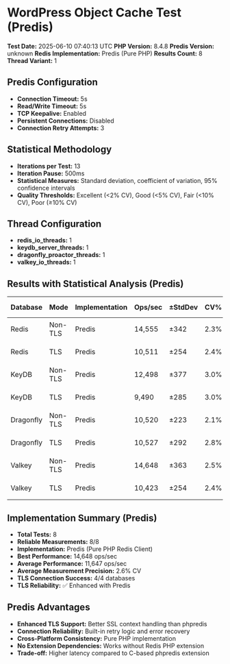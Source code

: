 # WordPress Object Cache Test (Predis)

**Test Date:** 2025-06-10 07:40:13 UTC
**PHP Version:** 8.4.8
**Predis Version:** unknown
**Redis Implementation:** Predis (Pure PHP)
**Results Count:** 8
**Thread Variant:** 1

## Predis Configuration

- **Connection Timeout:** 5s
- **Read/Write Timeout:** 5s
- **TCP Keepalive:** Enabled
- **Persistent Connections:** Disabled
- **Connection Retry Attempts:** 3

## Statistical Methodology

- **Iterations per Test:** 13
- **Iteration Pause:** 500ms
- **Statistical Measures:** Standard deviation, coefficient of variation, 95% confidence intervals
- **Quality Thresholds:** Excellent (<2% CV), Good (<5% CV), Fair (<10% CV), Poor (≥10% CV)

## Thread Configuration

- **redis_io_threads:** 1
- **keydb_server_threads:** 1
- **dragonfly_proactor_threads:** 1
- **valkey_io_threads:** 1

## Results with Statistical Analysis (Predis)

| Database | Mode | Implementation | Ops/sec | ±StdDev | CV% | Quality | Latency(ms) | ±StdDev | P95 Lat | P99 Lat | 95% CI | Iterations |
| --- | --- | --- | --- | --- | --- | --- | --- | --- | --- | --- | --- | --- | 
| Redis | Non-TLS | Predis | 14,555 | ±342 | 2.3% | 🟡 good | 0.068 | ±0.002 | 0.110 | 0.128 | 14,365-14,744 | 13 |
| Redis | TLS | Predis | 10,511 | ±254 | 2.4% | 🟡 good | 0.095 | ±0.002 | 0.144 | 0.171 | 10,370-10,651 | 13 |
| KeyDB | Non-TLS | Predis | 12,498 | ±377 | 3.0% | 🟡 good | 0.080 | ±0.003 | 0.123 | 0.144 | 12,289-12,707 | 13 |
| KeyDB | TLS | Predis | 9,490 | ±285 | 3.0% | 🟡 good | 0.105 | ±0.003 | 0.154 | 0.185 | 9,332-9,648 | 13 |
| Dragonfly | Non-TLS | Predis | 10,520 | ±223 | 2.1% | 🟡 good | 0.095 | ±0.002 | 0.140 | 0.166 | 10,396-10,644 | 13 |
| Dragonfly | TLS | Predis | 10,527 | ±292 | 2.8% | 🟡 good | 0.095 | ±0.003 | 0.141 | 0.168 | 10,365-10,689 | 13 |
| Valkey | Non-TLS | Predis | 14,648 | ±363 | 2.5% | 🟡 good | 0.068 | ±0.002 | 0.109 | 0.127 | 14,447-14,850 | 13 |
| Valkey | TLS | Predis | 10,423 | ±254 | 2.4% | 🟡 good | 0.095 | ±0.002 | 0.145 | 0.172 | 10,282-10,564 | 13 |

## Implementation Summary (Predis)

- **Total Tests:** 8
- **Reliable Measurements:** 8/8
- **Implementation:** Predis (Pure PHP Redis Client)
- **Best Performance:** 14,648 ops/sec
- **Average Performance:** 11,647 ops/sec
- **Average Measurement Precision:** 2.6% CV
- **TLS Connection Success:** 4/4 databases
- **TLS Reliability:** ✅ Enhanced with Predis

## Predis Advantages

- **Enhanced TLS Support:** Better SSL context handling than phpredis
- **Connection Reliability:** Built-in retry logic and error recovery
- **Cross-Platform Consistency:** Pure PHP implementation
- **No Extension Dependencies:** Works without Redis PHP extension
- **Trade-off:** Higher latency compared to C-based phpredis extension
